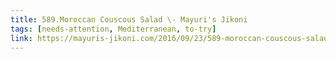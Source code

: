 ```yaml
---
title: 589.Moroccan Couscous Salad \- Mayuri's Jikoni
tags: [needs-attention, Mediterranean, to-try]
link: https://mayuris-jikoni.com/2016/09/23/589-moroccan-couscous-salad/
---
```


